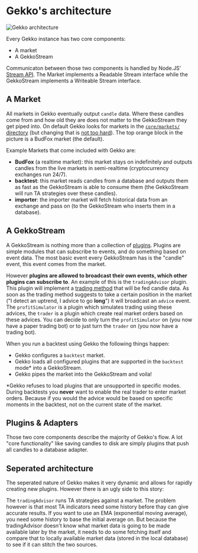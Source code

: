 # Gekko's architecture

![Gekko architecture](https://wizb.it/gekko/static/architecture.jpg)

Every Gekko instance has two core components:

- A market
- A GekkoStream

Communicaton between those two components is handled by Node.JS' [Stream API](https://nodejs.org/api/stream.html). The Market implements a Readable Stream interface while the GekkoStream implements a Writeable Stream interface.

## A Market

All markets in Gekko eventually output `candle` data. Where these candles come from and how old they are does not matter to the GekkoStream they get piped into. On default Gekko looks for markets in the [`core/markets/` directory](https://github.com/askmike/gekko/tree/stable/core/markets) (but changing that is [not too hard](https://github.com/askmike/gekko/blob/72a858339afb5a856179c716ec4ea13070a6c87c/gekko.js#L48-L49)). The top orange block in the picture is a BudFox market (the default).

Example Markets that come included with Gekko are:

- **BudFox** (a realtime market): this market stays on indefinitely and outputs candles from the live markets in semi-realtime (cryptocurrency exchanges run 24/7).
- **backtest**: this market reads candles from a database and outputs them as fast as the GekkoStream is able to consume them (the GekkoStream will run TA strategies over these candles).
- **importer**: the importer market will fetch historical data from an exchange and pass on (to the GekkoStream who inserts them in a database).

## A GekkoStream

A GekkoStream is nothing more than a collection of [plugins](https://github.com/askmike/gekko/blob/stable/docs/Plugins.md). Plugins are simple modules that can subscribe to events, and do something based on event data. The most basic event every GekkoStream has is the "candle" event, this event comes from the market.

However **plugins are allowed to broadcast their own events, which other plugins can subscribe to**. An example of this is the `tradingAdvisor` plugin. This plugin will implement a [trading method](https://github.com/askmike/gekko/blob/stable/docs/Trading_methods.md) that will be fed candle data. As soon as the trading method suggests to take a certain position in the market ("I detect an uptrend, I advice to go **long**") it will broadcast an `advice` event. The `profitSimulator` is a plugin which simulates trading using these advices, the `trader` is a plugin which create real market orders based on these advices. You can decide to only turn the `profitSimulator` on (you now have a paper trading bot) or to just turn the `trader` on (you now have a trading bot).

When you run a backtest using Gekko the following things happen:

- Gekko configures a `backtest` market.
- Gekko loads all configured plugins that are supported in the `backtest` mode* into a GekkoStream.
- Gekko pipes the market into the GekkoStream and voila!

*Gekko refuses to load plugins that are unsupported in specific modes. During backtests you **never** want to enable the real trader to enter market orders. Because if you would the advice would be based on specific moments in the backtest, not on the current state of the market.

## Plugins & Adapters

Those two core components describe the majority of Gekko's flow. A lot "core functionality" like saving candles to disk are simply plugins that push all candles to a database adapter.

## Seperated architecture

The seperated nature of Gekko makes it very dynamic and allows for rapidly creating new plugins. However there is an ugly side to this story:

The `tradingAdvisor` runs TA strategies against a market. The problem however is that most TA indicators need some history before thay can give accurate results. If you want to use an EMA (exponential moving average), you need some history to base the initial average on. But because the tradingAdvisor doesn't know what market data is going to be made available later by the market, it needs to do some fetching itself and compare that to locally available market data (stored in the local database) to see if it can stitch the two sources.